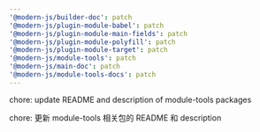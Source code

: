 ```yaml
---
'@modern-js/builder-doc': patch
'@modern-js/plugin-module-babel': patch
'@modern-js/plugin-module-main-fields': patch
'@modern-js/plugin-module-polyfill': patch
'@modern-js/plugin-module-target': patch
'@modern-js/module-tools': patch
'@modern-js/main-doc': patch
'@modern-js/module-tools-docs': patch
---
```


chore: update README and description of module-tools packages

chore: 更新 module-tools 相关包的 README 和 description
